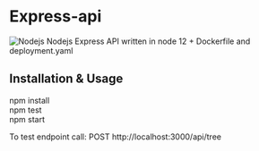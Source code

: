 # Express-api

![Nodejs](https://www.seeklogo.net/wp-content/uploads/2015/09/nodejs-logo-vector-download-200x200.jpg)
Nodejs Express API written in node 12 + Dockerfile and deployment.yaml

## Installation & Usage

npm install <br />
npm test <br />
npm start <br />


To test endpoint call: POST http://localhost:3000/api/tree 
